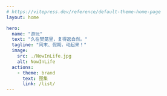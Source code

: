 ```yaml
---
# https://vitepress.dev/reference/default-theme-home-page
layout: home

hero:
  name: "游玩"
  text: "久在樊笼里，复得返自然。"
  tagline: "周末、假期，动起来！"
  image:
    src: ./NowInLife.jpg
    alt: NowInLife
  actions:
    - theme: brand
      text: 图集
      link: /list/
---
```


